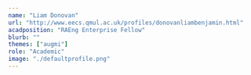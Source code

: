 ```yaml
---
name: "Liam Donovan"
url: "http://www.eecs.qmul.ac.uk/profiles/donovanliambenjamin.html"
acadposition: "RAEng Enterprise Fellow"
blurb: ""
themes: ["augmi"]
role: "Academic"
image: "./defaultprofile.png"
---
```

